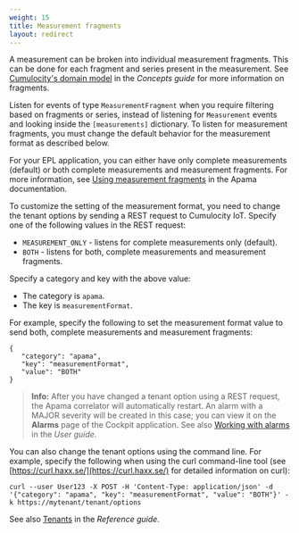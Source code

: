 ```yaml
---
weight: 15
title: Measurement fragments
layout: redirect
---
```


A measurement can be broken into individual measurement fragments. This can be done for each fragment and series present in the measurement. See [Cumulocity's domain model](/concepts/domain-model/) in the *Concepts guide* for more information on fragments. 

Listen for events of type `MeasurementFragment` when you require filtering based on fragments or series, instead of listening for `Measurement` events and looking inside the `[measurements]` dictionary. To listen for measurement fragments, you must change the default behavior for the measurement format as described below.

For your EPL application, you can either have only complete measurements (default) or both complete measurements and measurement fragments. For more information, see [Using measurement fragments](https://documentation.softwareag.com/onlinehelp/Rohan/Apama/v10-5/apama10-5/apama-webhelp/index.html#page/apama-webhelp%2Fco-ConApaAppToExtCom_cumulocity_using_measurement_fragments.html) in the Apama documentation.

To customize the setting of the measurement format, you need to change the tenant options by sending a REST request to Cumulocity IoT. Specify one of the following values in the REST request: 

- `MEASUREMENT_ONLY` - listens for complete measurements only (default).
-  `BOTH` - listens for both, complete measurements and measurement fragments. 

Specify a category and key with the above value:

- The category is `apama`.
- The key is `measurementFormat`.

For example, specify the following to set the measurement format value to send both, complete measurements and measurement fragments:

```
{
   "category": "apama",
   "key": "measurementFormat",
   "value": "BOTH"
}
```

> **Info:** After you have changed a tenant option using a REST request, the  Apama correlator will automatically restart. An alarm with a MAJOR severity  will be created in this case; you can view it on the **Alarms** page of the Cockpit application. See also [Working with alarms](/users-guide/device-management/#alarm-monitoring) in the *User guide*.

You can also change the tenant options using the command line. For example, specify the following when using the curl command-line tool (see [https://curl.haxx.se/](https://curl.haxx.se/) for detailed information on curl): 

```
curl --user User123 -X POST -H 'Content-Type: application/json' -d '{"category": "apama", "key": "measurementFormat", "value": "BOTH"}' -k https://mytenant/tenant/options
```

See also [Tenants](/reference/tenants/) in the *Reference guide*.

